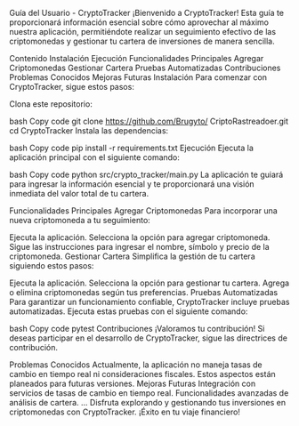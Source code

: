 
Guía del Usuario - CryptoTracker
¡Bienvenido a CryptoTracker! Esta guía te proporcionará información esencial sobre cómo aprovechar al máximo nuestra aplicación, permitiéndote realizar un seguimiento efectivo de las criptomonedas y gestionar tu cartera de inversiones de manera sencilla.

Contenido
Instalación
Ejecución
Funcionalidades Principales
Agregar Criptomonedas
Gestionar Cartera
Pruebas Automatizadas
Contribuciones
Problemas Conocidos
Mejoras Futuras
Instalación
Para comenzar con CryptoTracker, sigue estos pasos:

Clona este repositorio:

bash
Copy code
git clone https://github.com/Brugyto/ CriptoRastreadoer.git
cd CryptoTracker
Instala las dependencias:

bash
Copy code
pip install -r requirements.txt
Ejecución
Ejecuta la aplicación principal con el siguiente comando:

bash
Copy code
python src/crypto_tracker/main.py
La aplicación te guiará para ingresar la información esencial y te proporcionará una visión inmediata del valor total de tu cartera.

Funcionalidades Principales
Agregar Criptomonedas
Para incorporar una nueva criptomoneda a tu seguimiento:

Ejecuta la aplicación.
Selecciona la opción para agregar criptomoneda.
Sigue las instrucciones para ingresar el nombre, símbolo y precio de la criptomoneda.
Gestionar Cartera
Simplifica la gestión de tu cartera siguiendo estos pasos:

Ejecuta la aplicación.
Selecciona la opción para gestionar tu cartera.
Agrega o elimina criptomonedas según tus preferencias.
Pruebas Automatizadas
Para garantizar un funcionamiento confiable, CryptoTracker incluye pruebas automatizadas. Ejecuta estas pruebas con el siguiente comando:

bash
Copy code
pytest
Contribuciones
¡Valoramos tu contribución! Si deseas participar en el desarrollo de CryptoTracker, sigue las directrices de contribución.

Problemas Conocidos
Actualmente, la aplicación no maneja tasas de cambio en tiempo real ni consideraciones fiscales. Estos aspectos están planeados para futuras versiones.
Mejoras Futuras
Integración con servicios de tasas de cambio en tiempo real.
Funcionalidades avanzadas de análisis de cartera.
...
Disfruta explorando y gestionando tus inversiones en criptomonedas con CryptoTracker. ¡Éxito en tu viaje financiero!





